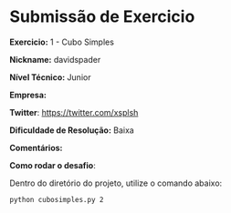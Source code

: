 # Submissão de Exercicio

**Exercicio:** 1 - Cubo Simples

**Nickname:** davidspader

**Nível Técnico:** Junior

**Empresa:** 

**Twitter**: https://twitter.com/xsplsh

**Dificuldade de Resolução:** Baixa

**Comentários:** 

**Como rodar o desafio**:

Dentro do diretório do projeto, utilize o comando abaixo:

```bash
python cubosimples.py 2
```
